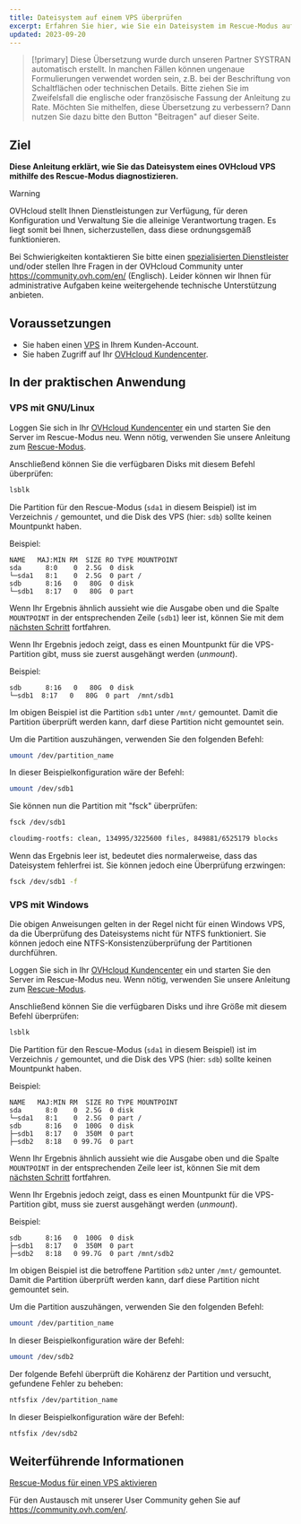 ```yaml
---
title: Dateisystem auf einem VPS überprüfen
excerpt: Erfahren Sie hier, wie Sie ein Dateisystem im Rescue-Modus auf Fehler überprüfen
updated: 2023-09-20
---
```


> [!primary]
> Diese Übersetzung wurde durch unseren Partner SYSTRAN automatisch erstellt. In manchen Fällen können ungenaue Formulierungen verwendet worden sein, z.B. bei der Beschriftung von Schaltflächen oder technischen Details. Bitte ziehen Sie im Zweifelsfall die englische oder französische Fassung der Anleitung zu Rate. Möchten Sie mithelfen, diese Übersetzung zu verbessern? Dann nutzen Sie dazu bitte den Button "Beitragen" auf dieser Seite.
>

## Ziel

**Diese Anleitung erklärt, wie Sie das Dateisystem eines OVHcloud VPS mithilfe des Rescue-Modus diagnostizieren.**

> [!warning]
>
> OVHcloud stellt Ihnen Dienstleistungen zur Verfügung, für deren Konfiguration und Verwaltung Sie die alleinige Verantwortung tragen. Es liegt somit bei Ihnen, sicherzustellen, dass diese ordnungsgemäß funktionieren.
> 
> Bei Schwierigkeiten kontaktieren Sie bitte einen [spezialisierten Dienstleister](https://partner.ovhcloud.com/de/directory/) und/oder stellen Ihre Fragen in der OVHcloud Community unter https://community.ovh.com/en/ (Englisch). Leider können wir Ihnen für administrative Aufgaben keine weitergehende technische Unterstützung anbieten. 
>

## Voraussetzungen

- Sie haben einen [VPS](https://www.ovhcloud.com/de/vps/) in Ihrem Kunden-Account.
- Sie haben Zugriff auf Ihr [OVHcloud Kundencenter](https://www.ovh.com/auth/?action=gotomanager&from=https://www.ovh.de/&ovhSubsidiary=de).

## In der praktischen Anwendung

### VPS mit GNU/Linux

Loggen Sie sich in Ihr [OVHcloud Kundencenter](https://www.ovh.com/auth/?action=gotomanager&from=https://www.ovh.de/&ovhSubsidiary=de) ein und starten Sie den Server im Rescue-Modus neu. Wenn nötig, verwenden Sie unsere Anleitung zum [Rescue-Modus](/pages/bare_metal_cloud/virtual_private_servers/rescue).

Anschließend können Sie die verfügbaren Disks mit diesem Befehl überprüfen:

```bash
lsblk
```

Die Partition für den Rescue-Modus (`sda1` in diesem Beispiel) ist im Verzeichnis `/` gemountet, und die Disk des VPS (hier: `sdb`) sollte keinen Mountpunkt haben.

Beispiel:

```console
NAME   MAJ:MIN RM  SIZE RO TYPE MOUNTPOINT
sda      8:0    0  2.5G  0 disk
└─sda1   8:1    0  2.5G  0 part /
sdb      8:16   0   80G  0 disk
└─sdb1   8:17   0   80G  0 part  
```

Wenn Ihr Ergebnis ähnlich aussieht wie die Ausgabe oben und die Spalte `MOUNTPOINT` in der entsprechenden Zeile (`sdb1`) leer ist, können Sie mit dem [nächsten Schritt](#fscheck) fortfahren.

Wenn Ihr Ergebnis jedoch zeigt, dass es einen Mountpunkt für die VPS-Partition gibt, muss sie zuerst ausgehängt werden (*unmount*).

Beispiel:

```console
sdb      8:16   0   80G  0 disk
└─sdb1  8:17   0   80G  0 part  /mnt/sdb1
```

Im obigen Beispiel ist die Partition `sdb1` unter `/mnt/` gemountet. Damit die Partition überprüft werden kann, darf diese Partition nicht gemountet sein.

Um die Partition auszuhängen, verwenden Sie den folgenden Befehl:

```bash
umount /dev/partition_name
```

In dieser Beispielkonfiguration wäre der Befehl:

```bash
umount /dev/sdb1
```

<a name="fscheck"></a>

Sie können nun die Partition mit "fsck" überprüfen:

```bash
fsck /dev/sdb1

cloudimg-rootfs: clean, 134995/3225600 files, 849881/6525179 blocks
```

Wenn das Ergebnis leer ist, bedeutet dies normalerweise, dass das Dateisystem fehlerfrei ist. Sie können jedoch eine Überprüfung erzwingen:

```bash
fsck /dev/sdb1 -f
```

### VPS mit Windows

Die obigen Anweisungen gelten in der Regel nicht für einen Windows VPS, da die Überprüfung des Dateisystems nicht für NTFS funktioniert. Sie können jedoch eine NTFS-Konsistenzüberprüfung der Partitionen durchführen.

Loggen Sie sich in Ihr [OVHcloud Kundencenter](https://www.ovh.com/auth/?action=gotomanager&from=https://www.ovh.de/&ovhSubsidiary=de) ein und starten Sie den Server im Rescue-Modus neu. Wenn nötig, verwenden Sie unsere Anleitung zum [Rescue-Modus](/pages/bare_metal_cloud/virtual_private_servers/rescue).

Anschließend können Sie die verfügbaren Disks und ihre Größe mit diesem Befehl überprüfen:

```bash
lsblk
```

Die Partition für den Rescue-Modus (`sda1` in diesem Beispiel) ist im Verzeichnis `/` gemountet, und die Disk des VPS (hier: `sdb`) sollte keinen Mountpunkt haben.

Beispiel:

```console
NAME   MAJ:MIN RM  SIZE RO TYPE MOUNTPOINT
sda      8:0    0  2.5G  0 disk
└─sda1   8:1    0  2.5G  0 part /
sdb      8:16   0  100G  0 disk
├─sdb1   8:17   0  350M  0 part 
├─sdb2   8:18   0 99.7G  0 part 
```

Wenn Ihr Ergebnis ähnlich aussieht wie die Ausgabe oben und die Spalte `MOUNTPOINT` in der entsprechenden Zeile leer ist, können Sie mit dem [nächsten Schritt](#fscheckwin) fortfahren.

Wenn Ihr Ergebnis jedoch zeigt, dass es einen Mountpunkt für die VPS-Partition gibt, muss sie zuerst ausgehängt werden (*unmount*).

Beispiel:

```console
sdb      8:16   0  100G  0 disk
├─sdb1   8:17   0  350M  0 part
├─sdb2   8:18   0 99.7G  0 part /mnt/sdb2
```

Im obigen Beispiel ist die betroffene Partition `sdb2` unter `/mnt/` gemountet. Damit die Partition überprüft werden kann, darf diese Partition nicht gemountet sein.

Um die Partition auszuhängen, verwenden Sie den folgenden Befehl:

```bash
umount /dev/partition_name
```

In dieser Beispielkonfiguration wäre der Befehl:

```bash
umount /dev/sdb2
```

<a name="fscheckwin"></a>

Der folgende Befehl überprüft die Kohärenz der Partition und versucht, gefundene Fehler zu beheben:


```bash
ntfsfix /dev/partition_name
```

In dieser Beispielkonfiguration wäre der Befehl:

```bash
ntfsfix /dev/sdb2
```

## Weiterführende Informationen

[Rescue-Modus für einen VPS aktivieren](/pages/bare_metal_cloud/virtual_private_servers/rescue)

Für den Austausch mit unserer User Community gehen Sie auf <https://community.ovh.com/en/>.
